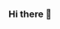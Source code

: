 ### Hi there 👋

<!--
**SCD346/SCD346** is a ✨ _special_ ✨ repository because its `README.md` (this file) appears on your GitHub profile.

Here are some ideas to get you started:

- 🔭 I’m currently working on ... React Projects
- 🌱 I’m currently learning ... React and more JavaScript
- 👯 I’m looking to collaborate on ... React
- 🤔 I’m looking for help with ... 
- 💬 Ask me about ... Anything
- 📫 How to reach me: ... steve@stephencdoherty.com
-->

